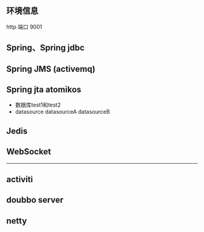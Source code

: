 ## 环境信息

http 端口 9001

## Spring、Spring jdbc

## Spring JMS (activemq)

## Spring jta atomikos

- 数据库test1和test2
- datasource datasourceA datasourceB

## Jedis

## WebSocket

---------------------------

## activiti

## doubbo server

## netty



